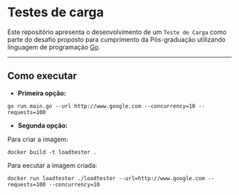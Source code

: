 # Testes de carga

Este repositório apresenta o desenvolvimento de um `Teste de Carga` como parte do desafio proposto para cumprimento da Pós-graduação utilizando linguagem de programação [Go](https://go.dev).

---

## Como executar

- **Primeira opção:**

```shell
go run main.go --url http://www.google.com --concurrency=10 --requests=100
```

- **Segunda opção:**

Para criar a imagem:

```shell
docker build -t loadtester .
```

Para eecutar a imagem criada:

```shell
docker run loadtester ./loadtester --url=http://www.google.com --requests=100 --concurrency=10
```
